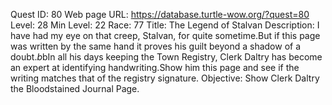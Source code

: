 Quest ID: 80
Web page URL: https://database.turtle-wow.org/?quest=80
Level: 28
Min Level: 22
Race: 77
Title: The Legend of Stalvan
Description: I have had my eye on that creep, Stalvan, for quite sometime.But if this page was written by the same hand it proves his guilt beyond a shadow of a doubt.$b$bIn all his days keeping the Town Registry, Clerk Daltry has become an expert at identifying handwriting.Show him this page and see if the writing matches that of the registry signature.
Objective: Show Clerk Daltry the Bloodstained Journal Page.
